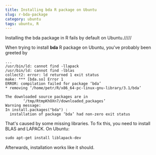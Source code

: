 ```yaml
---
title: Installing bda R package on Ubuntu
slug: r-bda-package
category: ubuntu
tags: ubuntu, R
---
```


Installing the bda package in R fails by default on Ubuntu./////

When trying to install **bda** R package on Ubuntu, you've probably been greeted by

```
...
/usr/bin/ld: cannot find -llapack
/usr/bin/ld: cannot find -lblas
collect2: error: ld returned 1 exit status
make: *** [bda.so] Error 1
ERROR: compilation failed for package ‘bda’
* removing ‘/home/petr/R/x86_64-pc-linux-gnu-library/3.1/bda’

The downloaded source packages are in
        ‘/tmp/RtmpKhOXn7/downloaded_packages’
Warning message:
In install.packages("bda") :
  installation of package ‘bda’ had non-zero exit status
```

That's caused by some missing libraries. To fix this, you need to install BLAS and LAPACK. On Ubuntu:

```perl
sudo apt-get install liblapack-dev
```

Afterwards, installation works like it should.
